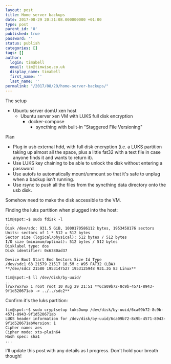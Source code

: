 ```yaml
---
layout: post
title: Home server backups
date: 2017-08-29 20:31:08.000000000 +01:00
type: post
parent_id: '0'
published: true
password: ''
status: publish
categories: []
tags: []
author:
  login: timabell
  email: tim@timwise.co.uk
  display_name: timabell
  first_name: ''
  last_name: ''
permalink: "/2017/08/29/home-server-backups/"
---
```

The setup

*   Ubuntu server domU xen host
    *   Ubuntu server xen VM with LUKS full disk encryption
        *   docker-compose
            *   syncthing with built-in "Staggered File Versioning"

Plan

*   Plug in usb external hdd, with full disk encryption (i.e. a LUKS partition taking up almost all the space, plus a little fat32 with a text file in case anyone finds it and wants to return it).
*   Use LUKS key chaining to be able to unlock the disk without entering a password
*   Use autofs to automatically mount/unmount so that it's safe to unplug when a backup isn't running.
*   Use rsync to push all the files from the syncthing data directory onto the usb disk.

Somehow need to make the disk accessible to the VM.

Finding the luks partition when plugged into the host:

```
tim@spot:~$ sudo fdisk -l
...
Disk /dev/sdc: 931.5 GiB, 1000170586112 bytes, 1953458176 sectors
Units: sectors of 1 * 512 = 512 bytes
Sector size (logical/physical): 512 bytes / 512 bytes
I/O size (minimum/optimal): 512 bytes / 512 bytes
Disklabel type: dos
Disk identifier: 0x6380ad37

Device Boot Start End Sectors Size Id Type
/dev/sdc1 63 21579 21517 10.5M c W95 FAT32 (LBA)
**/dev/sdc2 21580 1953147527 1953125948 931.3G 83 Linux**

tim@spot:~$ ll /dev/disk/by-uuid/
...
lrwxrwxrwx 1 root root 10 Aug 29 21:51 **6ca09b72-8c9b-4571-8943-9f1d520671ab -> ../../sdc2**
```

Confirm it's the luks partition:

```
tim@spot:~$ sudo cryptsetup luksDump /dev/disk/by-uuid/6ca09b72-8c9b-4571-8943-9f1d520671ab
LUKS header information for /dev/disk/by-uuid/6ca09b72-8c9b-4571-8943-9f1d520671abVersion: 1
Cipher name: aes
Cipher mode: xts-plain64
Hash spec: sha1
...
```

I'll update this post with any details as I progress. Don't hold your breath though!
